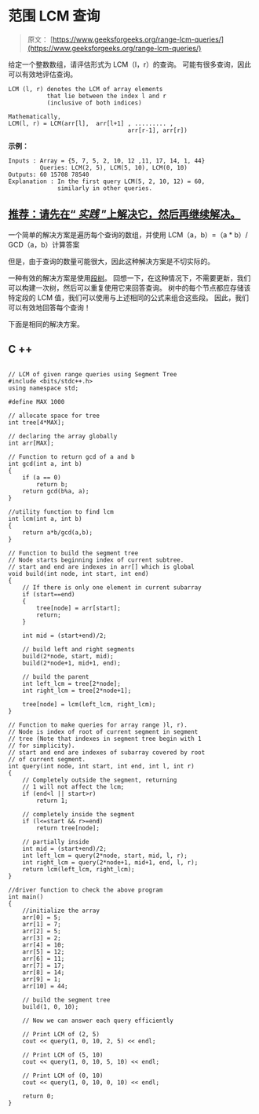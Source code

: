 # 范围 LCM 查询

> 原文： [https://www.geeksforgeeks.org/range-lcm-queries/](https://www.geeksforgeeks.org/range-lcm-queries/)

给定一个整数数组，请评估形式为 LCM（l，r）的查询。 可能有很多查询，因此可以有效地评估查询。

```
LCM (l, r) denotes the LCM of array elements
           that lie between the index l and r
           (inclusive of both indices) 

Mathematically, 
LCM(l, r) = LCM(arr[l],  arr[l+1] , ......... ,
                                  arr[r-1], arr[r])

```

**示例：**

```
Inputs : Array = {5, 7, 5, 2, 10, 12 ,11, 17, 14, 1, 44}
         Queries: LCM(2, 5), LCM(5, 10), LCM(0, 10)
Outputs: 60 15708 78540
Explanation : In the first query LCM(5, 2, 10, 12) = 60, 
              similarly in other queries.

```

## [推荐：请先在“ ***<u>实践</u>*** ”上解决它，然后再继续解决。](https://practice.geeksforgeeks.org/problems/range-lcm-queries/1)

一个简单的解决方案是遍历每个查询的数组，并使用
LCM（a，b）=（a * b）/ GCD（a，b）计算答案

但是，由于查询的数量可能很大，因此这种解决方案是不切实际的。

一种有效的解决方案是使用[段树](https://www.geeksforgeeks.org/segment-tree-set-1-sum-of-given-range/)。 回想一下，在这种情况下，不需要更新，我们可以构建一次树，然后可以重复使用它来回答查询。 树中的每个节点都应存储该特定段的 LCM 值，我们可以使用与上述相同的公式来组合这些段。 因此，我们可以有效地回答每个查询！

下面是相同的解决方案。

## C ++

```

// LCM of given range queries using Segment Tree 
#include <bits/stdc++.h> 
using namespace std; 

#define MAX 1000 

// allocate space for tree 
int tree[4*MAX]; 

// declaring the array globally 
int arr[MAX]; 

// Function to return gcd of a and b 
int gcd(int a, int b) 
{ 
    if (a == 0) 
        return b; 
    return gcd(b%a, a); 
} 

//utility function to find lcm 
int lcm(int a, int b) 
{ 
    return a*b/gcd(a,b); 
} 

// Function to build the segment tree 
// Node starts beginning index of current subtree. 
// start and end are indexes in arr[] which is global 
void build(int node, int start, int end) 
{ 
    // If there is only one element in current subarray 
    if (start==end) 
    { 
        tree[node] = arr[start]; 
        return; 
    } 

    int mid = (start+end)/2; 

    // build left and right segments 
    build(2*node, start, mid); 
    build(2*node+1, mid+1, end); 

    // build the parent 
    int left_lcm = tree[2*node]; 
    int right_lcm = tree[2*node+1]; 

    tree[node] = lcm(left_lcm, right_lcm); 
} 

// Function to make queries for array range )l, r). 
// Node is index of root of current segment in segment 
// tree (Note that indexes in segment tree begin with 1 
// for simplicity). 
// start and end are indexes of subarray covered by root 
// of current segment. 
int query(int node, int start, int end, int l, int r) 
{ 
    // Completely outside the segment, returning 
    // 1 will not affect the lcm; 
    if (end<l || start>r) 
        return 1; 

    // completely inside the segment 
    if (l<=start && r>=end) 
        return tree[node]; 

    // partially inside 
    int mid = (start+end)/2; 
    int left_lcm = query(2*node, start, mid, l, r); 
    int right_lcm = query(2*node+1, mid+1, end, l, r); 
    return lcm(left_lcm, right_lcm); 
} 

//driver function to check the above program 
int main() 
{ 
    //initialize the array 
    arr[0] = 5; 
    arr[1] = 7; 
    arr[2] = 5; 
    arr[3] = 2; 
    arr[4] = 10; 
    arr[5] = 12; 
    arr[6] = 11; 
    arr[7] = 17; 
    arr[8] = 14; 
    arr[9] = 1; 
    arr[10] = 44; 

    // build the segment tree 
    build(1, 0, 10); 

    // Now we can answer each query efficiently 

    // Print LCM of (2, 5) 
    cout << query(1, 0, 10, 2, 5) << endl; 

    // Print LCM of (5, 10) 
    cout << query(1, 0, 10, 5, 10) << endl; 

    // Print LCM of (0, 10) 
    cout << query(1, 0, 10, 0, 10) << endl; 

    return 0; 
} 

```